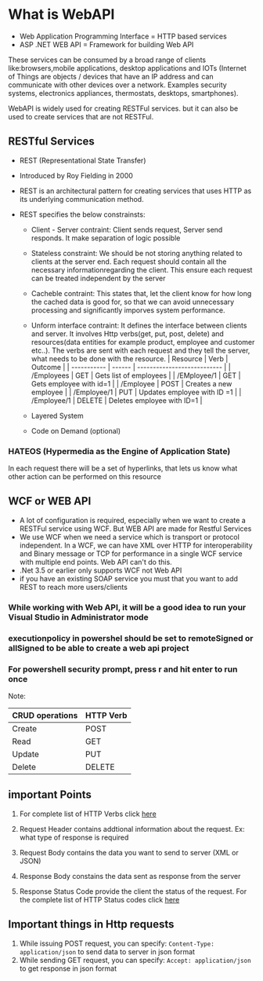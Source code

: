 # What is WebAPI

- Web Application Programming Interface = HTTP based services
- ASP .NET WEB API = Framework for building Web API

These services can be consumed by a broad range of clients like:browsers,mobile applications, desktop applications and IOTs (Internet of Things are objects / devices that have an IP address and can communicate with other devices over a network. Examples security systems, electronics appliances, thermostats, desktops, smartphones).

WebAPI is widely used for creating RESTFul services. but it can also be used to create services that are not RESTFul.

## RESTful Services

- REST (Representational State Transfer)
- Introduced by Roy Fielding in 2000
- REST is an architectural pattern for creating services that uses HTTP as its underlying communication method.
- REST specifies the below constrainsts:

  - Client - Server contraint: Client sends request, Server send responds. It make separation of logic possible
  - Stateless constraint: We should be not storing anything related to clients at the server end. Each request should contain all the necessary informationregarding the client. This ensure each request can be treated independent by the server
  - Cacheble contraint: This states that, let the client know for how long the cached data is good for, so that we can avoid unnecessary processing and significantly imporves system performance.
  - Unform interface contraint: It defines the interface between clients and server. It involves Http verbs(get, put, post, delete) and resources(data entities for example product, employee and customer etc..). The verbs are sent with each request and they tell the server, what needs to be done with the resource.
    | Resource | Verb | Outcome |
    | ----------- | ------ | --------------------------- |
    | /Employees | GET | Gets list of employees |
    | /EMployee/1 | GET | Gets employee with id=1 |
    | /Employee | POST | Creates a new employee |
    | /Employee/1 | PUT | Updates employee with ID =1 |
    | /Employee/1 | DELETE | Deletes employee with ID=1 |

  - Layered System
  - Code on Demand (optional)

### HATEOS (Hypermedia as the Engine of Application State)

In each request there will be a set of hyperlinks, that lets us know what other action can be performed on this resource

## WCF or WEB API

- A lot of configuration is required, especially when we want to create a RESTFul service using WCF. But WEB API are made for Restful Services
- We use WCF when we need a service which is transport or protocol independent. In a WCF, we can have XML over HTTP for interoperability and Binary message or TCP for performance in a single WCF service with multiple end points. Web API can't do this.
- .Net 3.5 or earlier only supports WCF not Web API
- if you have an existing SOAP service you must that you want to add REST to reach more users/clients

### While working with Web API, it will be a good idea to run your Visual Studio in Administrator mode

### executionpolicy in powershel should be set to remoteSigned or allSigned to be able to create a web api project

### For powershell security prompt, press r and hit enter to run once

Note:

| CRUD operations | HTTP Verb |
| --------------- | --------- |
| Create          | POST      |
| Read            | GET       |
| Update          | PUT       |
| Delete          | DELETE    |

## important Points

1. For complete list of HTTP Verbs click [here](https://developer.mozilla.org/en-US/docs/Web/HTTP/Methods)

2. Request Header contains addtional information about the request. Ex: what type of response is required

3. Request Body contains the data you want to send to server (XML or JSON)

4. Response Body constains the data sent as response from the server

5. Response Status Code provide the client the status of the request. For the complete list of HTTP Status codes click [here](https://www.restapitutorial.com/httpstatuscodes.html)

## Important things in Http requests

1. While issuing POST request, you can specify: `Content-Type: application/json` to send data to server in json format
2. While sending GET request, you can specify: `Accept: application/json` to get response in json format

